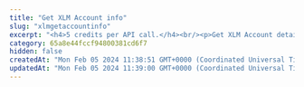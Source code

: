 ```yaml
---
title: "Get XLM Account info"
slug: "xlmgetaccountinfo"
excerpt: "<h4>5 credits per API call.</h4><br/><p>Get XLM Account detail.</p>"
category: 65a8e44fccf94800381cd6f7
hidden: false
createdAt: "Mon Feb 05 2024 11:38:51 GMT+0000 (Coordinated Universal Time)"
updatedAt: "Mon Feb 05 2024 11:39:00 GMT+0000 (Coordinated Universal Time)"
---
```

